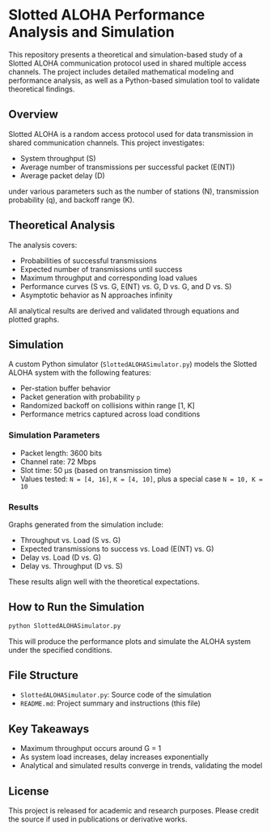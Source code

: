 # Slotted ALOHA Performance Analysis and Simulation

This repository presents a theoretical and simulation-based study of a Slotted ALOHA communication protocol used in shared multiple access channels. The project includes detailed mathematical modeling and performance analysis, as well as a Python-based simulation tool to validate theoretical findings.

## Overview

Slotted ALOHA is a random access protocol used for data transmission in shared communication channels. This project investigates:

- System throughput (S)
- Average number of transmissions per successful packet (E(NT))
- Average packet delay (D)

under various parameters such as the number of stations (N), transmission probability (q), and backoff range (K).

## Theoretical Analysis

The analysis covers:
- Probabilities of successful transmissions
- Expected number of transmissions until success
- Maximum throughput and corresponding load values
- Performance curves (S vs. G, E(NT) vs. G, D vs. G, and D vs. S)
- Asymptotic behavior as N approaches infinity

All analytical results are derived and validated through equations and plotted graphs.

## Simulation

A custom Python simulator (`SlottedALOHASimulator.py`) models the Slotted ALOHA system with the following features:

- Per-station buffer behavior
- Packet generation with probability `p`
- Randomized backoff on collisions within range [1, K]
- Performance metrics captured across load conditions

### Simulation Parameters

- Packet length: 3600 bits
- Channel rate: 72 Mbps
- Slot time: 50 µs (based on transmission time)
- Values tested: `N = [4, 16]`, `K = [4, 10]`, plus a special case `N = 10, K = 10`

### Results

Graphs generated from the simulation include:
- Throughput vs. Load (S vs. G)
- Expected transmissions to success vs. Load (E(NT) vs. G)
- Delay vs. Load (D vs. G)
- Delay vs. Throughput (D vs. S)

These results align well with the theoretical expectations.

## How to Run the Simulation

```bash
python SlottedALOHASimulator.py
```

This will produce the performance plots and simulate the ALOHA system under the specified conditions.

## File Structure

- `SlottedALOHASimulator.py`: Source code of the simulation
- `README.md`: Project summary and instructions (this file)

## Key Takeaways

- Maximum throughput occurs around G = 1
- As system load increases, delay increases exponentially
- Analytical and simulated results converge in trends, validating the model

## License

This project is released for academic and research purposes. Please credit the source if used in publications or derivative works.

